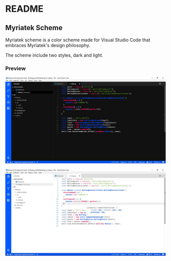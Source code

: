 # README

## Myriatek Scheme

Myriatek scheme  is a color scheme made for Visual Studio Code that embraces
Myriatek's design philosophy.

The scheme include two styles, dark and light.

### Preview

![Dark Theme](assets/dark.jpg)

![Light Theme](assets/light.jpg)